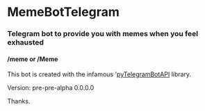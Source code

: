 # MemeBotTelegram
### Telegram bot to provide you with memes when you feel exhausted
#### /meme or /Meme

This bot is created with the infamous '[pyTelegramBotAPI](https://github.com/eternnoir/pyTelegramBotAPI) library.

Version: pre-pre-alpha 0.0.0.0

Thanks.
